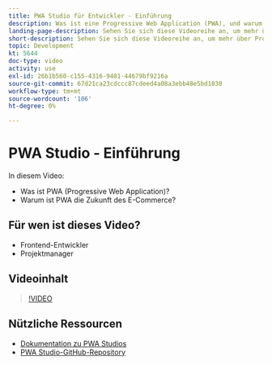 ```yaml
---
title: PWA Studio für Entwickler - Einführung
description: Was ist eine Progressive Web Application (PWA), und warum PWA Studio ist die Zukunft ​.
landing-page-description: Sehen Sie sich diese Videoreihe an, um mehr über Progressive Web Application (PWA) und darüber zu erfahren, warum PWA Studio die Zukunft ist [!DNL Commerce] Sites.
short-description: Sehen Sie sich diese Videoreihe an, um mehr über Progressive Web Application (PWA) und darüber zu erfahren, warum PWA Studio die Zukunft ist [!DNL Commerce] Sites.
topic: Development
kt: 5644
doc-type: video
activity: use
exl-id: 26b1b560-c155-4316-9481-44679bf9216a
source-git-commit: 67d21ca23cdccc87cdeed4a08a3ebb48e5bd1030
workflow-type: tm+mt
source-wordcount: '106'
ht-degree: 0%

---
```


# PWA Studio - Einführung

In diesem Video:

- Was ist PWA (Progressive Web Application)?
- Warum ist PWA die Zukunft des E-Commerce?

## Für wen ist dieses Video?

- Frontend-Entwickler
- Projektmanager

## Videoinhalt

>[!VIDEO](https://video.tv.adobe.com/v/35715?quality=12&learn=on)

## Nützliche Ressourcen

- [Dokumentation zu PWA Studios](https://developer.adobe.com/commerce/pwa-studio/)
- [PWA Studio-GitHub-Repository](https://github.com/magento/pwa-studio)
